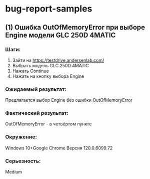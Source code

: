 # bug-report-samples

## (1) Ошибка OutOfMemoryError при выборе Engine модели GLC 250D 4MATIC	
### Шаги:
1. Зайти на https://testdrive.andersenlab.com/
2. Выбрать модель  GLC 250D 4MATIC
3. Нажать Continue
4. Нажать на кнопку выбора Engine

### Ожидаемый результат: 
Предлагается выбор Engine без ошибки OutOfMemoryError

### Фактический результат:
OutOfMemoryError - в четвёртом пункте

### Окружение:
Windows 10+Google Chrome Версия 120.0.6099.72

### Серьезность:
Medium


